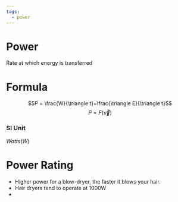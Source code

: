 ```yaml
---
tags:
  - power
---
```

# Power
Rate at which energy is transferred
# Formula
$$P = \frac{W}{\triangle t}=\frac{\triangle E}{\triangle t}$$
$$P = F(\overrightarrow v)$$
### SI Unit
$Watts(W)$
# Power Rating
- Higher power for a blow-dryer, the faster it blows your hair.
- Hair dryers tend to operate at 1000W
- 